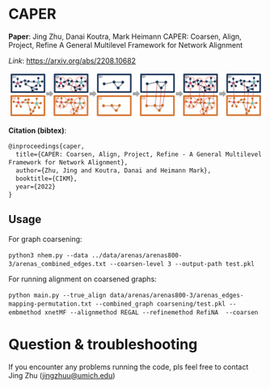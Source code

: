 # CAPER

**Paper**: Jing Zhu, Danai Koutra, Mark Heimann
CAPER: Coarsen, Align, Project, Refine
A General Multilevel Framework for Network Alignment

*Link*:  https://arxiv.org/abs/2208.10682

<p align="center">
<img src="https://raw.githubusercontent.com/GemsLab/CAPER/master/approach.png" width="700"  alt="CAPER overview">
</p>


**Citation (bibtex)**:
```
@inproceedings{caper,
  title={CAPER: Coarsen, Align, Project, Refine - A General Multilevel Framework for Network Alignment},
  author={Zhu, Jing and Koutra, Danai and Heimann Mark},
  booktitle={CIKM},
  year={2022}
}
```
## Usage
For graph coarsening: 

```python3 nhem.py --data ../data/arenas/arenas800-3/arenas_combined_edges.txt --coarsen-level 3 --output-path test.pkl```

For running alignment on coarsened graphs: 

```python main.py --true_align data/arenas/arenas800-3/arenas_edges-mapping-permutation.txt --combined_graph coarsening/test.pkl --embmethod xnetMF --alignmethod REGAL --refinemethod RefiNA  --coarsen```

# Question & troubleshooting

If you encounter any problems running the code, pls feel free to contact Jing Zhu (jingzhuu@umich.edu)
